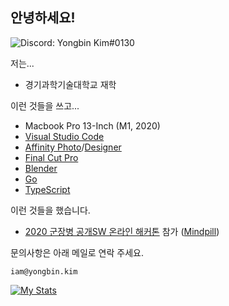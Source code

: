## 안녕하세요!

![Discord: Yongbin Kim#0130](https://img.shields.io/badge/Discord-Yongbin%20Kim%230130-blue?logo=discord&color=7289da&labelColor=697ec4&logoColor=ffffff)

저는...

* 경기과학기술대학교 재학

이런 것들을 쓰고...

* Macbook Pro 13-Inch (M1, 2020)
* [Visual Studio Code](https://code.visualstudio.com/)
* [Affinity Photo](https://affinity.serif.com/en-gb/photo/)/[Designer](https://affinity.serif.com/en-gb/designer/)
* [Final Cut Pro](https://www.apple.com/final-cut-pro/)
* [Blender](blender.org)
* [Go](https://golang.org)
* [TypeScript](https://www.typescriptlang.org/)

이런 것들을 했습니다.

* [2020 군장병 공개SW 온라인 해커톤](https://osam.kr/main/page.jsp?pid=offline.offline19) 참가 ([Mindpill](https://github.com/osamhack2020/WEB_mindpill_mindpill))

문의사항은 아래 메일로 연락 주세요.

```
iam@yongbin.kim
```

[![My Stats](https://github-readme-stats.vercel.app/api?username=ybkimm&count_private=true&theme=tokyonight)](https://github.com/anuraghazra/github-readme-stats)
